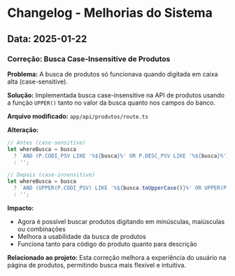 # Changelog - Melhorias do Sistema

## Data: 2025-01-22

### Correção: Busca Case-Insensitive de Produtos

**Problema:** A busca de produtos só funcionava quando digitada em caixa alta (case-sensitive).

**Solução:** Implementada busca case-insensitive na API de produtos usando a função `UPPER()` tanto no valor da busca quanto nos campos do banco.

**Arquivo modificado:** `app/api/produtos/route.ts`

**Alteração:**
```typescript
// Antes (case-sensitive)
let whereBusca = busca 
  ? `AND (P.CODI_PSV LIKE '%${busca}%' OR P.DESC_PSV LIKE '%${busca}%')`
  : '';

// Depois (case-insensitive)
let whereBusca = busca 
  ? `AND (UPPER(P.CODI_PSV) LIKE '%${busca.toUpperCase()}%' OR UPPER(P.DESC_PSV) LIKE '%${busca.toUpperCase()}%')`
  : '';
```

**Impacto:** 
- Agora é possível buscar produtos digitando em minúsculas, maiúsculas ou combinações
- Melhora a usabilidade da busca de produtos
- Funciona tanto para código do produto quanto para descrição

**Relacionado ao projeto:** Esta correção melhora a experiência do usuário na página de produtos, permitindo busca mais flexível e intuitiva. 